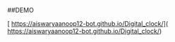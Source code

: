 ##DEMO

[ https://aiswaryaanoop12-bot.github.io/Digital_clock/]( https://aiswaryaanoop12-bot.github.io/Digital_clock/)
